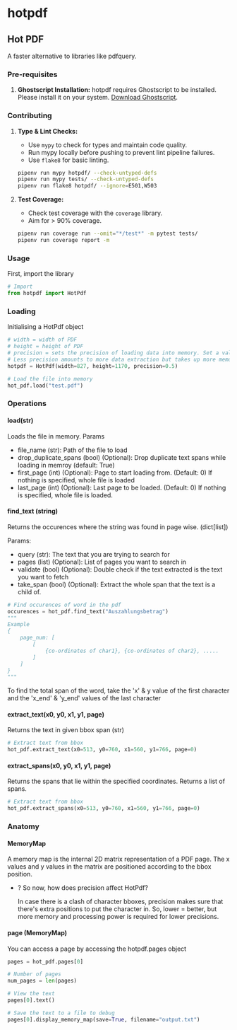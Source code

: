 # hotpdf

## Hot PDF

A faster alternative to libraries like pdfquery.

### Pre-requisites

1. **Ghostscript Installation:**
   hotpdf requires Ghostscript to be installed. Please install it on your system. [Download Ghostscript](https://www.ghostscript.com/).

### Contributing

1. **Type & Lint Checks:**
   - Use `mypy` to check for types and maintain code quality.
   - Run mypy locally before pushing to prevent lint pipeline failures.
   - Use `flake8` for basic linting.

    ```bash
    pipenv run mypy hotpdf/ --check-untyped-defs
    pipenv run mypy tests/ --check-untyped-defs
    pipenv run flake8 hotpdf/ --ignore=E501,W503
    ```

2. **Test Coverage:**
   - Check test coverage with the `coverage` library.
   - Aim for > 90% coverage.

    ```bash
    pipenv run coverage run --omit="*/test*" -m pytest tests/
    pipenv run coverage report -m
    ```

### Usage

First, import the library

```python
# Import
from hotpdf import HotPdf
```

### Loading

Initialising a HotPdf object

```python
# width = width of PDF
# height = height of PDF
# precision = sets the precision of loading data into memory. Set a value within 0 to 1.
# Less precision amounts to more data extraction but takes up more memory and processing time.
hotpdf = HotPdf(width=827, height=1170, precision=0.5)

# Load the file into memory
hot_pdf.load("test.pdf")
```

### Operations

#### load(str)

Loads the file in memory.
Params

- file_name (str): Path of the file to load
- drop_duplicate_spans (bool) (Optional): Drop duplicate text spans while loading in memroy (default: True)
- first_page (int) (Optional): Page to start loading from. (Default: 0) If nothing is specified, whole file is loaded
- last_page (int) (Optional): Last page to be loaded. (Default: 0) If nothing is specified, whole file is loaded.

#### find_text (string)

Returns the occurences where the string was found in page wise. (dict[list])

Params:

- query (str): The text that you are trying to search for
- pages (list) (Optional): List of pages you want to search in
- validate (bool) (Optional): Double check if the text extracted is the text you want to fetch
- take_span (bool) (Optional): Extract the whole span that the text is a child of.

```python
# Find occurences of word in the pdf
occurences = hot_pdf.find_text("Auszahlungsbetrag")
"""
Example
{
    page_num: [
        [
            {co-ordinates of char1}, {co-ordinates of char2}, .....
        ]
    ]
}
"""
```

To find the total span of the word, take the 'x' & y value of the first character and the 'x_end' & 'y_end' values of the last character

#### extract_text(x0, y0, x1, y1, page)

Returns the text in given bbox span (str)

```python
# Extract text from bbox
hot_pdf.extract_text(x0=513, y0=760, x1=560, y1=766, page=0)
```

#### extract_spans(x0, y0, x1, y1, page)

Returns the spans that lie within the specified coordinates. Returns a list of spans.

```python
# Extract text from bbox
hot_pdf.extract_spans(x0=513, y0=760, x1=560, y1=766, page=0)
```

### Anatomy

#### MemoryMap

A memory map is the internal 2D matrix representation of a PDF page. The x values and y values in the matrix are positioned according to the bbox position.

- ? So now, how does precision affect HotPdf?

    In case there is a clash of character bboxes, precision makes sure that there's extra positions to put the character in. So, lower = better, but more memory and processing power is required for lower precisions.

#### page (MemoryMap)

You can access a page by accessing the hotpdf.pages object

```python
pages = hot_pdf.pages[0]

# Number of pages
num_pages = len(pages)

# View the text
pages[0].text()

# Save the text to a file to debug
pages[0].display_memory_map(save=True, filename="output.txt")

